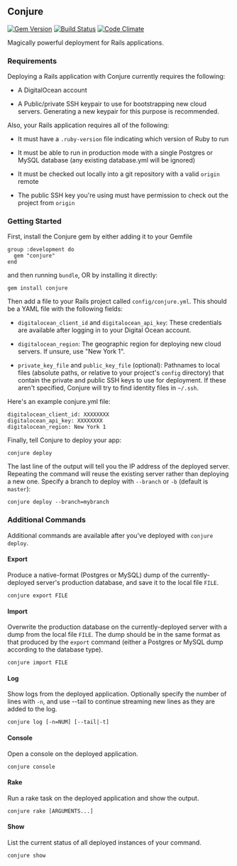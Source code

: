 ## Conjure
[![Gem Version](https://badge.fury.io/rb/conjure.png)](http://badge.fury.io/rb/conjure)
[![Build Status](https://travis-ci.org/brianauton/conjure.png?branch=master)](https://travis-ci.org/brianauton/conjure)
[![Code Climate](https://codeclimate.com/github/brianauton/conjure.png)](https://codeclimate.com/github/brianauton/conjure)

Magically powerful deployment for Rails applications.

### Requirements

Deploying a Rails application with Conjure currently requires the
following:

  * A DigitalOcean account

  * A Public/private SSH keypair to use for bootstrapping new cloud
    servers. Generating a new keypair for this purpose is recommended.

Also, your Rails application requires all of the following:

  * It must have a `.ruby-version` file indicating which version of
    Ruby to run

  * It must be able to run in production mode with a single Postgres
    or MySQL database (any existing database.yml will be ignored)

  * It must be checked out locally into a git repository with a valid
    `origin` remote

  * The public SSH key you're using must have permission to check out
    the project from `origin`

### Getting Started

First, install the Conjure gem by either adding it to your Gemfile

    group :development do
      gem "conjure"
    end

and then running `bundle`, OR by installing it directly:

    gem install conjure

Then add a file to your Rails project called
`config/conjure.yml`. This should be a YAML file with the following
fields:

  * `digitalocean_client_id` and `digitalocean_api_key`: These
    credentials are available after logging in to your Digital Ocean
    account.

  * `digitalocean_region`: The geographic region for deploying new
    cloud servers. If unsure, use "New York 1".

  * `private_key_file` and `public_key_file` (optional): Pathnames to
    local files (absolute paths, or relative to your project's
    `config` directory) that contain the private and public SSH keys
    to use for deployment. If these aren't specified, Conjure will try
    to find identity files in `~/.ssh`.

Here's an example conjure.yml file:

    digitalocean_client_id: XXXXXXXX
    digitalocean_api_key: XXXXXXXX
    digitalocean_region: New York 1

Finally, tell Conjure to deploy your app:

    conjure deploy

The last line of the output will tell you the IP address of the
deployed server. Repeating the command will reuse the existing server
rather than deploying a new one. Specify a branch to deploy with
`--branch` or `-b` (default is `master`):

    conjure deploy --branch=mybranch

### Additional Commands

Additional commands are available after you've deployed with `conjure
deploy`.

#### Export

Produce a native-format (Postgres or MySQL) dump of the
currently-deployed server's production database, and save it to the
local file `FILE`.

    conjure export FILE

#### Import

Overwrite the production database on the currently-deployed server
with a dump from the local file `FILE`. The dump should be in the same
format as that produced by the `export` command (either a Postgres or
MySQL dump according to the database type).

    conjure import FILE

#### Log

Show logs from the deployed application. Optionally specify the number
of lines with `-n`, and use --tail to continue streaming new lines as
they are added to the log.

    conjure log [-n=NUM] [--tail|-t]

#### Console

Open a console on the deployed application.

    conjure console

#### Rake

Run a rake task on the deployed application and show the output.

    conjure rake [ARGUMENTS...]

#### Show

List the current status of all deployed instances of your command.

    conjure show
